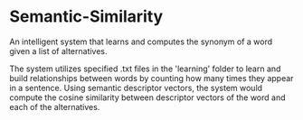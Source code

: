 # Semantic-Similarity

An intelligent system that learns and computes the synonym of a word given a list of alternatives.

The system utilizes specified .txt files in the 'learning' folder to learn and build relationships between words by counting how many times they appear in a sentence.
Using semantic descriptor vectors, the system would compute the cosine similarity between descriptor vectors of the word and each of the alternatives.
